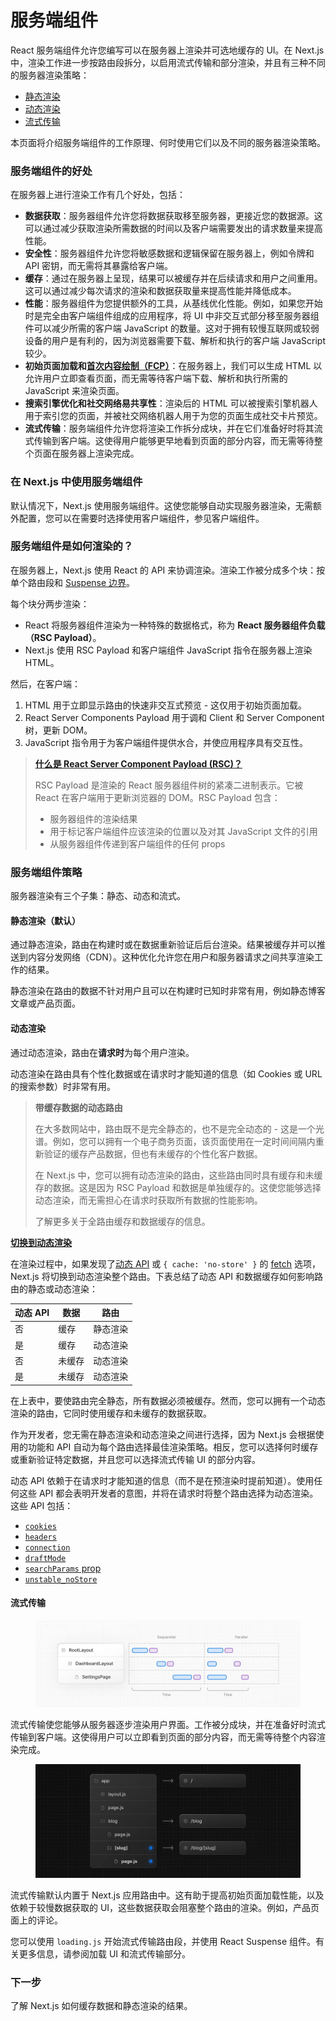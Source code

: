 # 服务端组件

React 服务端组件允许您编写可以在服务器上渲染并可选地缓存的 UI。在 Next.js 中，渲染工作进一步按路由段拆分，以启用流式传输和部分渲染，并且有三种不同的服务器渲染策略：

* [静态渲染](https://nextjs.org/docs/app/building-your-application/rendering/server-components#static-rendering-default)
* [动态渲染](https://nextjs.org/docs/app/building-your-application/rendering/server-components#dynamic-rendering)
* [流式传输](https://nextjs.org/docs/app/building-your-application/rendering/server-components#streaming)

本页面将介绍服务端组件的工作原理、何时使用它们以及不同的服务器渲染策略。

### 服务端组件的好处

在服务器上进行渲染工作有几个好处，包括：

* **数据获取**：服务器组件允许您将数据获取移至服务器，更接近您的数据源。这可以通过减少获取渲染所需数据的时间以及客户端需要发出的请求数量来提高性能。
* **安全性**：服务器组件允许您将敏感数据和逻辑保留在服务器上，例如令牌和 API 密钥，而无需将其暴露给客户端。
* **缓存**：通过在服务器上呈现，结果可以被缓存并在后续请求和用户之间重用。这可以通过减少每次请求的渲染和数据获取量来提高性能并降低成本。
* **性能**：服务器组件为您提供额外的工具，从基线优化性能。例如，如果您开始时是完全由客户端组件组成的应用程序，将 UI 中非交互式部分移至服务器组件可以减少所需的客户端 JavaScript 的数量。这对于拥有较慢互联网或较弱设备的用户是有利的，因为浏览器需要下载、解析和执行的客户端 JavaScript 较少。
* **初始页面加载和**[**首次内容绘制（FCP）**](https://web.dev/fcp/)：在服务器上，我们可以生成 HTML 以允许用户立即查看页面，而无需等待客户端下载、解析和执行所需的 JavaScript 来渲染页面。
* **搜索引擎优化和社交网络易共享性**：渲染后的 HTML 可以被搜索引擎机器人用于索引您的页面，并被社交网络机器人用于为您的页面生成社交卡片预览。
* **流式传输**：服务端组件允许您将渲染工作拆分成块，并在它们准备好时将其流式传输到客户端。这使得用户能够更早地看到页面的部分内容，而无需等待整个页面在服务器上渲染完成。

### 在 Next.js 中使用服务端组件

默认情况下，Next.js 使用服务端组件。这使您能够自动实现服务器渲染，无需额外配置，您可以在需要时选择使用客户端组件，参见客户端组件。

### 服务端组件是如何渲染的？

在服务器上，Next.js 使用 React 的 API 来协调渲染。渲染工作被分成多个块：按单个路由段和 [Suspense 边界](https://react.dev/reference/react/Suspense)。

每个块分两步渲染：

* React 将服务器组件渲染为一种特殊的数据格式，称为 **React 服务器组件负载（RSC Payload）**。
* Next.js 使用 RSC Payload 和客户端组件 JavaScript 指令在服务器上渲染 HTML。

然后，在客户端：

1. HTML 用于立即显示路由的快速非交互式预览 - 这仅用于初始页面加载。
2. React Server Components Payload 用于调和 Client 和 Server Component 树，更新 DOM。
3. JavaScript 指令用于为客户端组件提供水合，并使应用程序具有交互性。

> [**什么是 React Server Component Payload (RSC)？**](https://nextjs.org/docs/app/building-your-application/rendering/server-components#what-is-the-react-server-component-payload-rsc)
>
> RSC Payload 是渲染的 React 服务器组件树的紧凑二进制表示。它被 React 在客户端用于更新浏览器的 DOM。RSC Payload 包含：
>
> * 服务器组件的渲染结果
> * 用于标记客户端组件应该渲染的位置以及对其 JavaScript 文件的引用
> * 从服务器组件传递到客户端组件的任何 props

### 服务端组件策略

服务器渲染有三个子集：静态、动态和流式。

#### 静态渲染（默认）

通过静态渲染，路由在构建时或在数据重新验证后后台渲染。结果被缓存并可以推送到内容分发网络（CDN）。这种优化允许您在用户和服务器请求之间共享渲染工作的结果。

静态渲染在路由的数据不针对用户且可以在构建时已知时非常有用，例如静态博客文章或产品页面。

#### 动态渲染

通过动态渲染，路由在**请求时**为每个用户渲染。

动态渲染在路由具有个性化数据或在请求时才能知道的信息（如 Cookies 或 URL 的搜索参数）时非常有用。

> **带缓存数据的动态路由**
>
> 在大多数网站中，路由既不是完全静态的，也不是完全动态的 - 这是一个光谱。例如，您可以拥有一个电子商务页面，该页面使用在一定时间间隔内重新验证的缓存产品数据，但也有未缓存的个性化客户数据。
>
> 在 Next.js 中，您可以拥有动态渲染的路由，这些路由同时具有缓存和未缓存的数据。这是因为 RSC Payload 和数据是单独缓存的。这使您能够选择动态渲染，而无需担心在请求时获取所有数据的性能影响。
>
> 了解更多关于全路由缓存和数据缓存的信息。

[**切换到动态渲染**](https://nextjs.org/docs/app/building-your-application/rendering/server-components#switching-to-dynamic-rendering)

在渲染过程中，如果发现了[动态 API](https://nextjs.org/docs/app/building-your-application/rendering/server-components#dynamic-apis) 或 `{ cache: 'no-store' }` 的 [fetch](https://nextjs.org/docs/app/api-reference/functions/fetch) 选项，Next.js 将切换到动态渲染整个路由。下表总结了动态 API 和数据缓存如何影响路由的静态或动态渲染：

| 动态 API | 数据  | 路由   |
| ------ | --- | ---- |
| 否      | 缓存  | 静态渲染 |
| 是      | 缓存  | 动态渲染 |
| 否      | 未缓存 | 动态渲染 |
| 是      | 未缓存 | 动态渲染 |

在上表中，要使路由完全静态，所有数据必须被缓存。然而，您可以拥有一个动态渲染的路由，它同时使用缓存和未缓存的数据获取。

作为开发者，您无需在静态渲染和动态渲染之间进行选择，因为 Next.js 会根据使用的功能和 API 自动为每个路由选择最佳渲染策略。相反，您可以选择何时缓存或重新验证特定数据，并且您可以选择流式传输 UI 的部分内容。

动态 API 依赖于在请求时才能知道的信息（而不是在预渲染时提前知道）。使用任何这些 API 都会表明开发者的意图，并将在请求时将整个路由选择为动态渲染。这些 API 包括：

* [`cookies`](https://nextjs.org/docs/app/api-reference/functions/cookies)
* [`headers`](https://nextjs.org/docs/app/api-reference/functions/headers)
* [`connection`](https://nextjs.org/docs/app/api-reference/functions/connection)
* [`draftMode`](https://nextjs.org/docs/app/api-reference/functions/draft-mode)
* [`searchParams` prop](https://nextjs.org/docs/app/api-reference/file-conventions/page#searchparams-optional)
* [`unstable_noStore`](https://nextjs.org/docs/app/api-reference/functions/unstable_noStore)

#### 流式传输

<figure><picture><source srcset="../../.gitbook/assets/image (4) (1).png" media="(prefers-color-scheme: dark)"><img src="../../.gitbook/assets/image (1) (1).png" alt=""></picture><figcaption></figcaption></figure>

流式传输使您能够从服务器逐步渲染用户界面。工作被分成块，并在准备好时流式传输到客户端。这使得用户可以立即看到页面的部分内容，而无需等待整个内容渲染完成。

<figure><picture><source srcset="../../.gitbook/assets/image (5) (1).png" media="(prefers-color-scheme: dark)"><img src="../../.gitbook/assets/image (2) (1).png" alt=""></picture><figcaption></figcaption></figure>

流式传输默认内置于 Next.js 应用路由中。这有助于提高初始页面加载性能，以及依赖于较慢数据获取的 UI，这些数据获取会阻塞整个路由的渲染。例如，产品页面上的评论。

您可以使用 `loading.js` 开始流式传输路由段，并使用 React Suspense 组件。有关更多信息，请参阅加载 UI 和流式传输部分。

### 下一步

了解 Next.js 如何缓存数据和静态渲染的结果。
